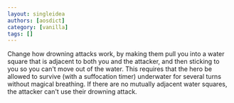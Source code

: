```yaml
---
layout: singleidea
authors: [aosdict]
category: [vanilla]
tags: []
---
```

Change how drowning attacks work, by making them pull you into a water square that is adjacent to both you and the attacker, and then sticking to you so you can't move out of the water. This requires that the hero be allowed to survive (with a suffocation timer) underwater for several turns without magical breathing. If there are no mutually adjacent water squares, the attacker can't use their drowning attack.
